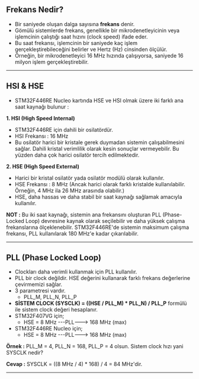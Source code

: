## Frekans Nedir?
* Bir saniyede oluşan dalga sayısına **frekans** denir.
* Gömülü sistemlerde frekans, genellikle bir mikrodenetleyicinin veya işlemcinin çalıştığı saat hızını (clock speed) ifade eder.
* Bu saat frekansı, işlemcinin bir saniyede kaç işlem gerçekleştirebileceğini belirler ve Hertz (Hz) cinsinden ölçülür.
* Örneğin, bir mikrodenetleyici 16 MHz hızında çalışıyorsa, saniyede 16 milyon işlem gerçekleştirebilir.

-------------------------------------------------------------------------------------------------------------------------------------------------------------

## HSI & HSE
* STM32F446RE Nucleo kartında HSE ve HSI olmak üzere iki farklı ana saat kaynağı bulunur :

**1. HSI (High Speed Internal)**
   * STM32F446RE için dahili bir osilatördür.
   * HSI Frekansı : 16 MHz
   * Bu osilatör harici bir kristale gerek duymadan sistemin çalışabilmesini sağlar. Dahili kristal verimlilik olarak kesin sonuçlar vermeyebilir. Bu yüzden daha çok harici osilatör tercih edilmektedir.

**2. HSE (High Speed External)**
   * Harici bir kristal osilatör yada osilatör modülü olarak kullanılır.
   * HSE Frekansı : 8 MHz (Ancak harici olarak farklı kristalde kullanılabilir. Örneğin, 4 MHz ila 26 MHz arasında olabilir.)
   * HSE, daha hassas ve daha stabil bir saat kaynağı sağlamak amacıyla kullanılır.

**NOT :** Bu iki saat kaynağı, sistemin ana frekansını oluşturan PLL (Phase-Locked Loop) devresine kaynak olarak seçilebilir ve daha yüksek çalışma frekanslarına ölçeklenebilir. STM32F446RE'de sistemin maksimum çalışma frekansı, PLL kullanılarak 180 MHz'e kadar çıkarılabilir.

-------------------------------------------------------------------------------------------------------------------------------------------------------------

## PLL (Phase Locked Loop)

* Clockları daha verimli kullanmak için PLL kullanılır.
* PLL bir clock değildir. HSE değerini kullanarak farklı frekans değerlerine çevirmemizi sağlar.
* 3 parametresi vardır.
    * PLL_M, PLL_N, PLL_P
* **SİSTEM CLOCK (SYSCLK) = ((HSE / PLL_M) * PLL_N) / PLL_P** formülü ile sistem clock değeri hesaplanır.
* STM32F407VG için;
    * HSE = 8 MHz  ---PLL---> 168 MHz (max)
* STM32F446RE Nucleo için;
    * HSE = 8 MHz  ---PLL---> 168 MHz (max)

**Örnek :** PLL_M = 4, PLL_N = 168, PLL_P = 4 olsun. Sistem clock hızı yani SYSCLK nedir?

**Cevap :** SYSCLK = ((8 MHz / 4) * 168) / 4 = 84 MHz'dir.

-------------------------------------------------------------------------------------------------------------------------------------------------------------










